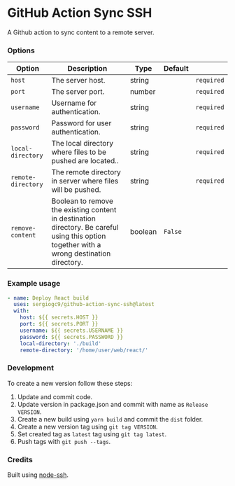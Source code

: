 # GitHub Action Sync SSH

A Github action to sync content to a remote server.

### Options

| Option             | Description                                                                                                                                | Type    | Default |            |
| ------------------ | ------------------------------------------------------------------------------------------------------------------------------------------ | ------- | ------- | ---------- |
| `host`             | The server host.                                                                                                                           | string  |         | `required` |
| `port`             | The server port.                                                                                                                           | number  |         | `required` |
| `username`         | Username for authentication.                                                                                                               | string  |         | `required` |
| `password`         | Password for user authentication.                                                                                                          | string  |         | `required` |
| `local-directory`  | The local directory where files to be pushed are located..                                                                                 | string  |         | `required` |
| `remote-directory` | The remote directory in server where files will be pushed.                                                                                 | string  |         | `required` |
| `remove-content`   | Boolean to remove the existing content in destination directory. Be careful using this option together with a wrong destination directory. | boolean | `False` |            |

### Example usage

```yml
- name: Deploy React build
  uses: sergiogc9/github-action-sync-ssh@latest
  with:
    host: ${{ secrets.HOST }}
    port: ${{ secrets.PORT }}
    username: ${{ secrets.USERNAME }}
    password: ${{ secrets.PASSWORD }}
    local-directory: './build'
    remote-directory: '/home/user/web/react/'
```

### Development

To create a new version follow these steps:

1. Update and commit code.
2. Update version in package.json and commit with name as `Release VERSION`.
3. Create a new build using `yarn build` and commit the `dist` folder.
4. Create a new version tag using `git tag VERSION`.
5. Set created tag as `latest` tag using `git tag latest`.
6. Push tags with `git push --tags`.

### Credits

Built using [node-ssh](https://github.com/steelbrain/node-ssh).
